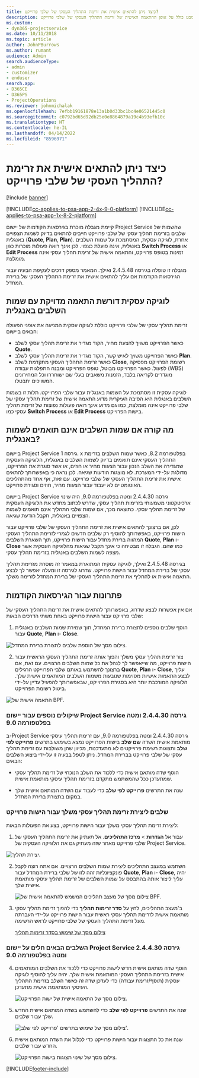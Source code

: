 ```yaml
---
title: כיצד ניתן להתאים אישית את זרימת התהליך העסקי של שלבי פרוייקט?
description: מבט כולל על אופן ההתאמה האישית של זרימת התהליך העסקי של שלבי פרוייקט.
ms.custom:
- dyn365-projectservice
ms.date: 10/11/2018
ms.topic: article
author: JohnPBurrows
ms.author: rumant
audience: Admin
search.audienceType:
- admin
- customizer
- enduser
search.app:
- D365CE
- D365PS
- ProjectOperations
ms.reviewer: johnmichalak
ms.openlocfilehash: 7efbb19161878e13a1b0d33bc1bc4e06521445c0
ms.sourcegitcommit: c0792bd65d92db25e0e8864879a19c4b93efb10c
ms.translationtype: HT
ms.contentlocale: he-IL
ms.lasthandoff: 04/14/2022
ms.locfileid: "8596971"
---
```

# <a name="how-do-i-customize-the-project-stages-business-process-flow"></a>כיצד ניתן להתאים אישית את זרימת התהליך העסקי של שלבי פרוייקט?

[!include [banner](../includes/psa-now-project-operations.md)]

[!INCLUDE[cc-applies-to-psa-app-2-4x-9-0-platform](../includes/cc-applies-to-psa-app-2-4x-9-0-platform.md)]
[!INCLUDE[cc-applies-to-psa-app-1x-8-2-platform](../includes/cc-applies-to-psa-app-1x-8-2-platform.md)]

קיימת מגבלה מוכרת בגירסאות הקודמות של יישום Project Service שהשמות של שלבים בזרימת תהליך עסקי של שלבי פרוייקט חייבים להתאים בדיוק לשמות הצפויים באנגלית (**Quote**, **Plan**, **Plan**). אחרת, לוגיקה עסקית, המסתמכת על שמות השלבים באנגלית, אינה פועלת כצפוי. לכן אינך רואה פעולות מוכרות כגון **Switch Process** או **Edit Process** זמינות בטופס פרוייקט, והתאמה אישית של זרימת תהליך עסקי אינה מומלצת. 

מגבלה זו טופלה בגירסה 2.4.5.48 ואילך. המאמר מספק דרכים לעקיפת הבעיה עבור הגירסאות הקודמות אם עליך להתאים אישית את זרימת התהליך העסקי של ברירת המחדל.  

## <a name="business-logic-requires-an-exact-match-with-english-stage-names"></a>לוגיקה עסקית דורשת התאמה מדויקת עם שמות השלבים באנגלית

זרימת תהליך עסקי של שלבי פרוייקט כוללת לוגיקה עסקית המניעה את אופני הפעולה הבאים ביישום:
- כאשר הפרוייקט משויך להצעת מחיר, הקוד מגדיר את זרימת תהליך עסקי לשלב **‎Quote**.
- כאשר הפרוייקט משויך לאיש קשר, הקוד מגדיר את זרימת תהליך עסקי לשלב **‎Plan**.
- כאשר זרימת התהליך העסקי מתקדמת לשלב **Close**, רשומת הפרוייקט מפסיקה לפעול. כאשר הפרוייקט מבוטל, טופס הפרוייקט ומבנה התפלגות עבודה (WBS) מוגדרים לקריאה בלבד, הזמנות משאבים בעלי שם ישוחררו וכל המחירונים המשויכים יתבטלו.

לוגיקה עסקית זו מסתמכת על השמות באנגלית עבור שלבי הפרוייקט. תלות זו בשמות השלבים באנגלית היא הסיבה העיקרית מדוע התאמה אישית של זרימת תהליך עסקי של שלבי פרוייקט אינה מומלצת, כמו גם מדוע אינך רואה פעולות נפוצות של זרימת תהליך עסקי כמו **Switch Process** או **Edit Process** בישות הפרוייקט.

## <a name="what-happens-if-the-stage-names-dont-match-the-english-names"></a>מה קורה אם שמות השלבים אינם תואמים לשמות באנגלית?

ביישום Project Service גירסה 1. x בפלטפורמה 8.2, כאשר שמות השלבים בזרימת התהליך העסקי אינם תואמים בדיוק לשמות השלבים באנגלית, הלוגיקה העסקית שמגדירה את השלב הנכון עבור הצעות מחיר או חוזים, או אשר סוגרת את הפרוייקט, מדולגת על-ידי המערכת. לא מוצגות הודעות שגיאה. לכן נראה כי באפשרותך להתאים אישית את זרימת התהליך העסקי של שלבי פרוייקט. עם זאת, אף אחד מהתהליכים האוטומטיים לא יעבוד עבור הצעות מחיר, חוזים וסגירת פרוייקט.

ביישום Project Service גירסה 2.4.4.30 ומטה בפלטפורמה 9.0, היה שינוי ארכיטקטוני משמעותי בזרימות תהליך עסקי, שדרש לכתוב מחדש את הלוגיקה העסקית של זרימת תהליך עסקי. כתוצאה מכך, אם שמות שלבי התהליך אינם תואמים לשמות הצפויים באנגלית, תקבל הודעת שגיאה. 

לכן, אם ברצונך להתאים אישית את זרימת התהליך העסקי של שלבי פרוייקט עבור הישות פרוייקט, באפשרותך להוסיף רק שלבים חדשים לגמרי לזרימת התהליך העסקי המהווה ברירת מחדל עבור הישות פרוייקט, תוך השארת השלבים **Quote**, **Plan** ו- **‎Close** כמו שהם. הגבלה זו מבטיחה כי אינך תקבל שגיאות מהלוגיקה העסקית אשר מצפה לשמות השלבים באנגלית בזרימת תהליך עסקי.

בגירסה 2.4.5.48 ואילך, לוגיקה עסקית המתוארת במאמר זה מוסרת מזרימת תהליך עסקי של ברירת המחדל עבור הישות פרוייקט. שדרוג לגירסה זו ומעלה יאפשר לך לבצע התאמה אישית או להחליף את זרימת התהליך העסקי של ברירת המחדל לזרימה משלך. 

## <a name="workarounds-for-earlier-versions"></a>פתרונות עבור הגירסאות הקודמות

אם אין אפשרות לבצע שדרוג, באפשרותך להתאים אישית את זרימת התהליך העסקי של שלבי פרוייקט עבור הישות פרוייקט באחת משתי הדרכים הבאות:

1. הוסף שלבים נוספים לתצורת ברירת המחדל, תוך שמירת שמות השלבים באנגלית עבור **Quote**, **Plan** ו- **Close**.


![צילום מסך של הוספת שלבים לתצורת ברירת המחדל.](media/FAQ-Customize-BPF-1.png)
 
2. צור זרימת תהליך עסקי משלך והפוך אותה זרימת התהליך העסקי הראשית עבור הישות פרוייקט, מה שייאפשר לך לנהל את כל שמות השלבים הרצויים. עם זאת, אם ברצונך להשתמש באותם שלבי הפרוייקט הרגילים **Quote**, **Plan** ו- **Close**, עליך לבצע התאמות אישיות מסוימות שנובעות משמות השלבים המותאמים אישית שלך. הלוגיקה המורכבת יותר היא בסגירת הפרוייקט, שבאפשרותך להפעיל עדיין על-ידי ביטול רשומת הפרוייקט.

![התאמה אישית של BPF.](media/FAQ-Customize-BPF-2.png)

### <a name="additional-considerations-for-project-service-app-version-24430-or-earlier-on-platform-90"></a>שיקולים נוספים עבור יישום Project Service גירסה 2.4.4.30 ומטה בפלטפורמה 9.0

ב-Project Service גירסה 2.4.4.30 ומטה בפלטפורמה 9.0, עם זרימת תהליך עיסקי מותאמת אישית השדה **שם שלב** בישות הפרוייקט נמצא בשימוש בתרשים **פרוייקט לפי שלב** ותצוגות רשימת פרוייקטים לא מתעדכנות, מכיוון שהן משולבות עם זרימת תהליך עסקי של שלבי פרוייקט בברירת המחדל. ניתן לטפל בבעיה זו על-ידי ביצוע השלבים הבאים:

- הוסף שדה מותאם אישית כדי ללכוד את השלב הנוכחי של זרימת תהליך עסקי שמתעדכן ככל שהמשתמש מתקדם בזרימת תהליך עיסקי מותאמת אישית.

- שנה את התרשים **פרוייקט לפי שלב** כדי לעבוד עם השדה המותאם אישית שלך במקום בתצורת ברירת המחדל.

### <a name="steps-to-create-your-own-business-process-flow-for-the-project-entity"></a>שלבים ליצירת זרימת תהליך עסקי משלך עבור הישות פרוייקט

ליצירת זרימת תהליך עסקי משלך עבור הישות פרוייקט, בצע את הפעולות הבאות:

1. עבור אל **הגדרות** > **מרכז התהליכים**. אל תעתיק את זרימת התהליך העסקי של שלבי פרוייקט מאחר שזה מעתיק גם את הלוגיקה העסקית של Project Service.

  ![יצירת תהליך.](media/FAQ-Customize-BPF-3.png)

2. השתמש במעצב התהליכים ליצירת שמות השלבים הרצויים. אם אתה רוצה לקבל פונקציונליות זהה לזו של שלבי ברירת המחדל עבור **Quote**, **Plan** ו- **Close**, יהיה עליך ליצור אותה בהתבסס על שמות השלבים של זרימת תהליך עיסקי מותאמת אישית שלך.

   ![צילום מסך של מעצב תהליכים המשמש להתאמה אישית של BPF.](media/FAQ-Customize-BPF-4.png) 

3. ב'מעצב התהליכים, לחץ על **‏‫סדר זרימות תהליך‬** כדי להפוך זרימת תהליך עסקי מותאמת אישית לזרימת תהליך עסקי ראשית עבור הישות פרוייקט על-ידי העברתה מעל זרימת התהליך העסקי של שלבי פרוייקט לראש הרשימה.


   [צילום מסך של שימוש בסדר זרימות תהליך](media/FAQ-Customize-BPF-5-720.png)

### <a name="the-following-steps-apply-to-project-service-app-24430-or-earlier-on-the-90-platform"></a>השלבים הבאים חלים על יישום Project Service גירסה 2.4.4.30 ומטה בפלטפורמה 9.0

4. הוסף שדה מותאם אישית חדש לישות פרוייקט כדי ללכוד את השלבים המותאמים אישית בזרימת התהליך העסקי המותאמת אישית שלך. יהיה עליך להוסיף לוגיקה עסקית (תוסף/זרימת עבודה) כדי לעדכן שדה זה כאשר השלב בזרימת התהליך העיסקי המותאמת אישית מתעדכן.

   ![צילום מסך של התאמה אישית של ישות הפרוייקט.](media/FAQ-Customize-BPF-6-720.png)

5. שנה את התרשים **פרוייקט לפי שלב** כדי להשתמש בשדה המותאם אישית החדש שלך עבור שלבים.

   ![צילום מסך של שימוש בתרשים 'פרוייקט לפי שלב'.](media/FAQ-Customize-BPF-7-720.png)

6. שנה את כל התצוגות עבור הישות פרוייקט כדי לכלול את השדה המותאם אישית החדש עבור שלבים.

   ![צילום מסך של שינוי תצוגות בישות הפרוייקט.](media/FAQ-Customize-BPF-8-720.png)



[!INCLUDE[footer-include](../includes/footer-banner.md)]
